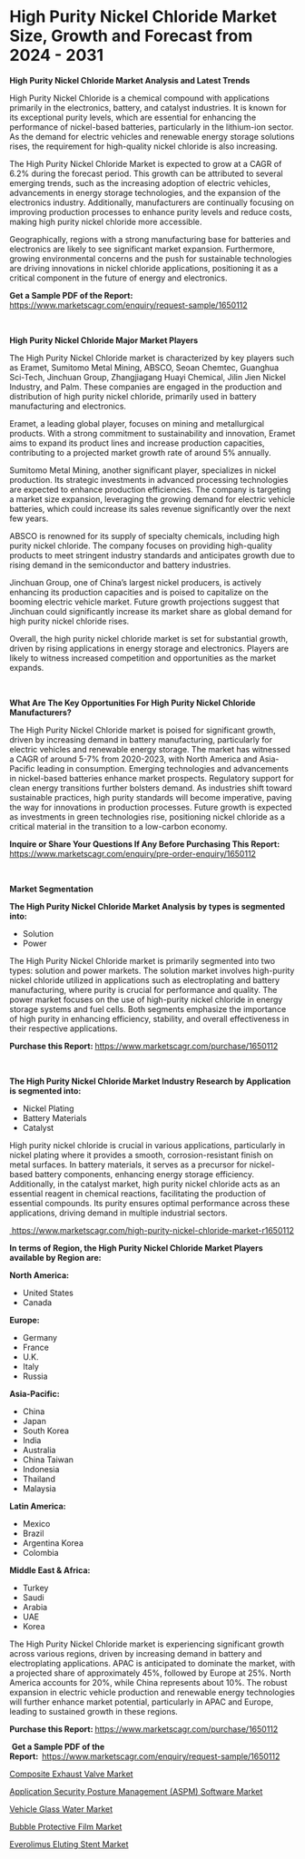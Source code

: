 <p><h1>High Purity Nickel Chloride Market Size, Growth and Forecast from 2024 - 2031</h1></p><p><strong>High Purity Nickel Chloride Market Analysis and Latest Trends</strong></p>
<p><p>High Purity Nickel Chloride is a chemical compound with applications primarily in the electronics, battery, and catalyst industries. It is known for its exceptional purity levels, which are essential for enhancing the performance of nickel-based batteries, particularly in the lithium-ion sector. As the demand for electric vehicles and renewable energy storage solutions rises, the requirement for high-quality nickel chloride is also increasing.</p><p>The High Purity Nickel Chloride Market is expected to grow at a CAGR of 6.2% during the forecast period. This growth can be attributed to several emerging trends, such as the increasing adoption of electric vehicles, advancements in energy storage technologies, and the expansion of the electronics industry. Additionally, manufacturers are continually focusing on improving production processes to enhance purity levels and reduce costs, making high purity nickel chloride more accessible.</p><p>Geographically, regions with a strong manufacturing base for batteries and electronics are likely to see significant market expansion. Furthermore, growing environmental concerns and the push for sustainable technologies are driving innovations in nickel chloride applications, positioning it as a critical component in the future of energy and electronics.</p></p>
<p><strong>Get a Sample PDF of the Report:&nbsp;</strong> <a href="https://www.marketscagr.com/enquiry/request-sample/1650112?utm_campaign=1126&utm_medium=2&utm_source=Github&utm_content=ia&utm_term=08122024&utm_id=high-purity-nickel-chloride">https://www.marketscagr.com/enquiry/request-sample/1650112</a></p>
<p>&nbsp;</p>
<p><strong>High Purity Nickel Chloride Major Market Players</strong></p>
<p><p>The High Purity Nickel Chloride market is characterized by key players such as Eramet, Sumitomo Metal Mining, ABSCO, Seoan Chemtec, Guanghua Sci-Tech, Jinchuan Group, Zhangjiagang Huayi Chemical, Jilin Jien Nickel Industry, and Palm. These companies are engaged in the production and distribution of high purity nickel chloride, primarily used in battery manufacturing and electronics.</p><p>Eramet, a leading global player, focuses on mining and metallurgical products. With a strong commitment to sustainability and innovation, Eramet aims to expand its product lines and increase production capacities, contributing to a projected market growth rate of around 5% annually.</p><p>Sumitomo Metal Mining, another significant player, specializes in nickel production. Its strategic investments in advanced processing technologies are expected to enhance production efficiencies. The company is targeting a market size expansion, leveraging the growing demand for electric vehicle batteries, which could increase its sales revenue significantly over the next few years.</p><p>ABSCO is renowned for its supply of specialty chemicals, including high purity nickel chloride. The company focuses on providing high-quality products to meet stringent industry standards and anticipates growth due to rising demand in the semiconductor and battery industries.</p><p>Jinchuan Group, one of China’s largest nickel producers, is actively enhancing its production capacities and is poised to capitalize on the booming electric vehicle market. Future growth projections suggest that Jinchuan could significantly increase its market share as global demand for high purity nickel chloride rises.</p><p>Overall, the high purity nickel chloride market is set for substantial growth, driven by rising applications in energy storage and electronics. Players are likely to witness increased competition and opportunities as the market expands.</p></p>
<p>&nbsp;</p>
<p><strong>What Are The Key Opportunities For High Purity Nickel Chloride Manufacturers?</strong></p>
<p><p>The High Purity Nickel Chloride market is poised for significant growth, driven by increasing demand in battery manufacturing, particularly for electric vehicles and renewable energy storage. The market has witnessed a CAGR of around 5-7% from 2020-2023, with North America and Asia-Pacific leading in consumption. Emerging technologies and advancements in nickel-based batteries enhance market prospects. Regulatory support for clean energy transitions further bolsters demand. As industries shift toward sustainable practices, high purity standards will become imperative, paving the way for innovations in production processes. Future growth is expected as investments in green technologies rise, positioning nickel chloride as a critical material in the transition to a low-carbon economy.</p></p>
<p><strong>Inquire or Share Your Questions If Any Before Purchasing This Report:</strong> <a href="https://www.marketscagr.com/enquiry/pre-order-enquiry/1650112?utm_campaign=1126&utm_medium=2&utm_source=Github&utm_content=ia&utm_term=08122024&utm_id=high-purity-nickel-chloride">https://www.marketscagr.com/enquiry/pre-order-enquiry/1650112</a></p>
<p>&nbsp;</p>
<p><strong>Market Segmentation</strong></p>
<p><strong>The High Purity Nickel Chloride Market Analysis by types is segmented into:</strong></p>
<p><ul><li>Solution</li><li>Power</li></ul></p>
<p><p>The High Purity Nickel Chloride market is primarily segmented into two types: solution and power markets. The solution market involves high-purity nickel chloride utilized in applications such as electroplating and battery manufacturing, where purity is crucial for performance and quality. The power market focuses on the use of high-purity nickel chloride in energy storage systems and fuel cells. Both segments emphasize the importance of high purity in enhancing efficiency, stability, and overall effectiveness in their respective applications.</p></p>
<p><strong>Purchase this Report:&nbsp;</strong><a href="https://www.marketscagr.com/purchase/1650112?utm_campaign=1126&utm_medium=2&utm_source=Github&utm_content=ia&utm_term=08122024&utm_id=high-purity-nickel-chloride">https://www.marketscagr.com/purchase/1650112</a></p>
<p>&nbsp;</p>
<p><strong>The High Purity Nickel Chloride Market Industry Research by Application is segmented into:</strong></p>
<p><ul><li>Nickel Plating</li><li>Battery Materials</li><li>Catalyst</li></ul></p>
<p><p>High purity nickel chloride is crucial in various applications, particularly in nickel plating where it provides a smooth, corrosion-resistant finish on metal surfaces. In battery materials, it serves as a precursor for nickel-based battery components, enhancing energy storage efficiency. Additionally, in the catalyst market, high purity nickel chloride acts as an essential reagent in chemical reactions, facilitating the production of essential compounds. Its purity ensures optimal performance across these applications, driving demand in multiple industrial sectors.</p></p>
<p><a href="https://www.marketscagr.com/high-purity-nickel-chloride-market-r1650112?utm_campaign=1126&utm_medium=2&utm_source=Github&utm_content=ia&utm_term=08122024&utm_id=high-purity-nickel-chloride">&nbsp;https://www.marketscagr.com/high-purity-nickel-chloride-market-r1650112</a></p>
<p><strong>In terms of Region, the High Purity Nickel Chloride Market Players available by Region are:</strong></p>
<p>
    <p> <strong> North America: </strong>
        <ul>
            <li>United States</li>
            <li>Canada</li>
        </ul>
        </p> 
    <p> <strong> Europe: </strong>
        <ul>
            <li>Germany</li>
            <li>France</li>
            <li>U.K.</li>
            <li>Italy</li>
            <li>Russia</li>
        </ul>
        </p> 
    <p> <strong> Asia-Pacific: </strong>
        <ul>
            <li>China</li>
            <li>Japan</li>
            <li>South Korea</li>
            <li>India</li>
            <li>Australia</li>
            <li>China Taiwan</li>
            <li>Indonesia</li>
            <li>Thailand</li>
            <li>Malaysia</li>
        </ul>
        </p> 
    <p> <strong> Latin America: </strong>
        <ul>
            <li>Mexico</li>
            <li>Brazil</li>
            <li>Argentina Korea</li>
            <li>Colombia</li>
        </ul>
        </p> 
    <p> <strong> Middle East & Africa: </strong>
        <ul>
            <li>Turkey</li>
            <li>Saudi</li>
            <li>Arabia</li>
            <li>UAE</li>
            <li>Korea</li>
        </ul>
    </p>
    </p>
<p><p>The High Purity Nickel Chloride market is experiencing significant growth across various regions, driven by increasing demand in battery and electroplating applications. APAC is anticipated to dominate the market, with a projected share of approximately 45%, followed by Europe at 25%. North America accounts for 20%, while China represents about 10%. The robust expansion in electric vehicle production and renewable energy technologies will further enhance market potential, particularly in APAC and Europe, leading to sustained growth in these regions.</p></p>
<p><strong>Purchase this Report: </strong><a href="https://www.marketscagr.com/purchase/1650112?utm_campaign=1126&utm_medium=2&utm_source=Github&utm_content=ia&utm_term=08122024&utm_id=high-purity-nickel-chloride">https://www.marketscagr.com/purchase/1650112</a></p>
<p>&nbsp;<strong>Get a Sample PDF of the Report:&nbsp;&nbsp;</strong><a href="https://www.marketscagr.com/enquiry/request-sample/1650112?utm_campaign=1126&utm_medium=2&utm_source=Github&utm_content=ia&utm_term=08122024&utm_id=high-purity-nickel-chloride">https://www.marketscagr.com/enquiry/request-sample/1650112</a></p>
<p><strong></strong></p>
<p><p><a href="https://www.linkedin.com/pulse/market-size-scope-composite-exhaust-valve-forecasted-growth-8kxxe?utm_campaign=1126&utm_medium=2&utm_source=Github&utm_content=ia&utm_term=08122024&utm_id=high-purity-nickel-chloride">Composite Exhaust Valve Market</a></p><p><a href="https://issuu.com/reportprime-2/docs/application-security-posture-management-aspm-softw?utm_campaign=1126&utm_medium=2&utm_source=Github&utm_content=ia&utm_term=08122024&utm_id=high-purity-nickel-chloride">Application Security Posture Management (ASPM) Software Market</a></p><p><a href="https://www.linkedin.com/pulse/the-sympatico-insight-9odme?utm_campaign=1126&utm_medium=2&utm_source=Github&utm_content=ia&utm_term=08122024&utm_id=high-purity-nickel-chloride">Vehicle Glass Water Market</a></p><p><a href="https://www.linkedin.com/pulse/global-bubble-protective-film-market-analysis-forecast-13-qkwje?utm_campaign=1126&utm_medium=2&utm_source=Github&utm_content=ia&utm_term=08122024&utm_id=high-purity-nickel-chloride">Bubble Protective Film Market</a></p><p><a href="https://issuu.com/reportprime-2/docs/everolimus-eluting-stent-market-size-2030.pptx?utm_campaign=1126&utm_medium=2&utm_source=Github&utm_content=ia&utm_term=08122024&utm_id=high-purity-nickel-chloride">Everolimus Eluting Stent Market</a></p></p>